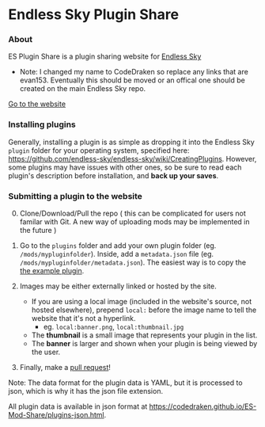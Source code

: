 # Endless Sky Plugin Share

### About
ES Plugin Share is a plugin sharing website for [Endless Sky](http://endless-sky.github.io/)

* Note: I changed my name to CodeDraken so replace any links that are evan153. Eventually this should be moved or an offical one should be created on the main Endless Sky repo.

[Go to the website](https://codedraken.github.io/ES-Mod-Share/)

### Installing plugins
Generally, installing a plugin is as simple as dropping it into the Endless Sky `plugin` folder for your operating system, specified here: https://github.com/endless-sky/endless-sky/wiki/CreatingPlugins.
However, some plugins may have issues with other ones, so be sure to read each plugin's description before installation, and **back up your saves**.

### Submitting a plugin to the website
0. Clone/Download/Pull the repo ( this can be complicated for users not familar with Git. A new way of uploading mods may be implemented in the future )

1. Go to the `plugins` folder and add your own plugin folder (eg. `/mods/mypluginfolder`). Inside, add a `metadata.json` file (eg. `/mods/mypluginfolder/metadata.json`). The easiest way is to copy the [the example plugin](https://github.com/CodeDraken/ES-Mod-Share/tree/gh-pages/_plugins/mod-example-title).

2. Images may be either externally linked or hosted by the site.
    - If you are using a local image (included in the website's source, not hosted elsewhere), prepend `local:` before the image name to tell the website that it's not a hyperlink.
        - eg. `local:banner.png`, `local:thumbnail.jpg`
    - The **thumbnail** is a small image that represents your plugin in the list. 
    - The **banner** is larger and shown when your plugin is being viewed by the user.

3. Finally, make a [pull request](https://help.github.com/articles/creating-a-pull-request/)!

Note: The data format for the plugin data is YAML, but it is processed to json, which is why it has the json file extension.

All plugin data is available in json format at https://codedraken.github.io/ES-Mod-Share/plugins-json.html.
